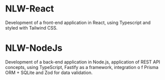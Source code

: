 # NLW-React
Development of a front-end application in React, using Typescript and styled with Tailwind CSS.

# NLW-NodeJs
Development of a back-end application in Node.js, application of REST API concepts, using TypeScript, Fastify as a framework, integration o f Prisma ORM + SQLite and Zod for data validation.
